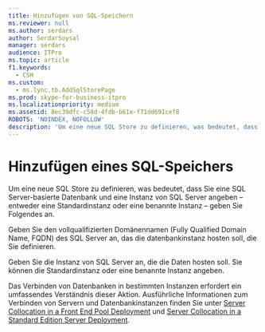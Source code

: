 ```yaml
---
title: Hinzufügen von SQL-Speichern
ms.reviewer: null
ms.author: serdars
author: SerdarSoysal
manager: serdars
audience: ITPro
ms.topic: article
f1.keywords:
  - CSH
ms.custom:
  - ms.lync.tb.AddSqlStorePage
ms.prod: skype-for-business-itpro
ms.localizationpriority: medium
ms.assetid: 8ec39dfc-c58d-4fdb-b61e-f71dd691cef8
ROBOTS: 'NOINDEX, NOFOLLOW'
description: 'Um eine neue SQL Store zu definieren, was bedeutet, dass Sie eine SQL Server-basierte Datenbank und eine Instanz von SQL Server angeben – entweder eine Standardinstanz oder eine benannte Instanz – geben Sie Folgendes an.'
---
```


# <a name="add-sql-store"></a>Hinzufügen eines SQL-Speichers

Um eine neue SQL Store zu definieren, was bedeutet, dass Sie eine SQL Server-basierte Datenbank und eine Instanz von SQL Server angeben – entweder eine Standardinstanz oder eine benannte Instanz – geben Sie Folgendes an.

Geben Sie den vollqualifizierten Domänennamen (Fully Qualified Domain Name, FQDN) des SQL Server an, das die datenbankinstanz hosten soll, die Sie definieren.

Geben Sie die Instanz von SQL Server an, die die Daten hosten soll. Sie können die Standardinstanz oder eine benannte Instanz angeben.

Das Verbinden von Datenbanken in bestimmten Instanzen erfordert ein umfassendes Verständnis dieser Aktion. Ausführliche Informationen zum Verbinden von Servern und Datenbankinstanzen finden Sie unter [Server Collocation in a Front End Pool Deployment](/previous-versions/office/lync-server-2013/lync-server-2013-server-collocation-in-an-enterprise-edition-front-end-pool-deployment) und [Server Collocation in a Standard Edition Server Deployment](/previous-versions/office/lync-server-2013/lync-server-2013-server-collocation-in-a-standard-edition-server-deployment).